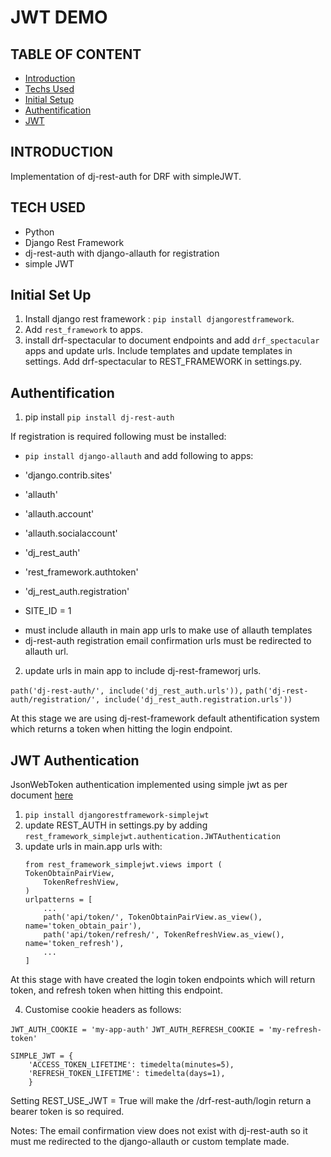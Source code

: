 # JWT DEMO
## TABLE OF CONTENT 
* [Introduction](#introduction)
* [Techs Used](#tech-used)
* [Initial Setup](#initial-set-up)
* [Authentification](#authentification) 
* [JWT](#jwt-authentication)


## INTRODUCTION

Implementation of dj-rest-auth for DRF with simpleJWT.

## TECH USED

* Python
* Django Rest Framework
* dj-rest-auth with django-allauth for registration
* simple JWT

## Initial Set Up

1. Install django rest framework : ``` pip install djangorestframework ```.
2. Add ``` rest_framework ``` to apps.
3. install drf-spectacular to document endpoints and add ```drf_spectacular ``` apps and update urls. 
Include templates and update templates in settings. Add drf-spectacular to REST_FRAMEWORK in settings.py.


## Authentification

1. pip install ``` pip install dj-rest-auth ```

If registration is required following must be installed:

* ```pip install django-allauth``` and add following to apps:

- 'django.contrib.sites'
- 'allauth'
- 'allauth.account'
- 'allauth.socialaccount'
- 'dj_rest_auth'
- 'rest_framework.authtoken'
- 'dj_rest_auth.registration'

- SITE_ID = 1

* must include allauth in main app urls to make use of allauth templates
* dj-rest-auth registration email confirmation urls must be redirected to allauth url.

2. update urls in main app to include dj-rest-frameworj urls.

``` path('dj-rest-auth/', include('dj_rest_auth.urls')), ```
``` path('dj-rest-auth/registration/', include('dj_rest_auth.registration.urls')) ```

At this stage we are using dj-rest-framework default athentification system which returns a token when hitting the login endpoint.


## JWT Authentication

JsonWebToken authentication implemented using simple jwt as per document [here](#https://django-rest-framework-simplejwt.readthedocs.io/en/latest/)

1. ``` pip install djangorestframework-simplejwt ```
2. update REST_AUTH in settings.py by adding ```rest_framework_simplejwt.authentication.JWTAuthentication ```
3. update urls in main.app urls with:
    ```
    from rest_framework_simplejwt.views import (
    TokenObtainPairView,
        TokenRefreshView,
    )
    urlpatterns = [
        ...
        path('api/token/', TokenObtainPairView.as_view(), name='token_obtain_pair'),
        path('api/token/refresh/', TokenRefreshView.as_view(), name='token_refresh'),
        ...
    ]
    ```

At this stage with have created the login token endpoints which will return token, and refresh token when hitting this endpoint.

4. Customise cookie headers as follows:

```JWT_AUTH_COOKIE = 'my-app-auth'```
```JWT_AUTH_REFRESH_COOKIE = 'my-refresh-token'```

```
SIMPLE_JWT = {
    'ACCESS_TOKEN_LIFETIME': timedelta(minutes=5),
    'REFRESH_TOKEN_LIFETIME': timedelta(days=1),
    }
```

Setting REST_USE_JWT = True will make the /drf-rest-auth/login return a bearer token is so required.

Notes: The email confirmation view does not exist with dj-rest-auth so it must me redirected to the django-allauth or 
custom template made.
